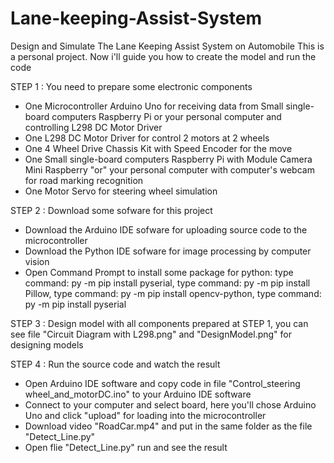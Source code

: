 # Lane-keeping-Assist-System
Design and Simulate The Lane Keeping Assist System on Automobile
This is a personal project. Now i'll guide you how to create the model and run the code

STEP 1 : You need to prepare some electronic components
+ One Microcontroller Arduino Uno for receiving data from Small single-board computers Raspberry Pi or your personal computer and controlling L298 DC Motor Driver
+ One L298 DC Motor Driver for control 2 motors at 2 wheels 
+ One 4 Wheel Drive Chassis Kit with Speed Encoder for the move
+ One Small single-board computers Raspberry Pi with Module Camera Mini Raspberry "or" your personal computer with computer's webcam for road marking recognition
+ One Motor Servo for steering wheel simulation

STEP 2 : Download some sofware for this project
+ Download the Arduino IDE sofware for uploading source code to the microcontroller
+ Download the Python IDE sofware for image processing by computer vision
+ Open Command Prompt to install some package for python: type command: py -m pip install pyserial, type command: py -m pip install Pillow, type command: py -m pip install opencv-python, type command: py -m pip install pyserial

STEP 3 : Design model with all components prepared at STEP 1, you can see file "Circuit Diagram with L298.png" and "DesignModel.png" for designing models

STEP 4 : Run the source code and watch the result  
+ Open Arduino IDE software and copy code in file "Control_steering wheel_and_motorDC.ino" to your Arduino IDE software
+ Connect to your computer and select board, here you'll chose Arduino Uno and click "upload" for loading into the microcontroller
+ Download video "RoadCar.mp4" and put in the same folder as the file "Detect_Line.py"
+ Open flie "Detect_Line.py" run and see the result

